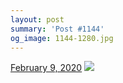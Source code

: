 ```yaml
---
layout: post
summary: 'Post #1144'
og_image: 1144-1280.jpg
---
```


<p>
  <time>
    <a href="/1144">February 9, 2020</a>
  </time>
  <a href="/1144">
    <img src="{{ site.assets_url }}/1144-640.jpg" srcset="{{ site.assets_url }}/1144-320.jpg 320w, {{ site.assets_url }}/1144-640.jpg 640w, {{ site.assets_url }}/1144-960.jpg 960w, {{ site.assets_url }}/1144-1280.jpg 1280w" sizes="(min-width: 700px) 50vw, calc(100vw - 2rem)" />
  </a>
</p>
